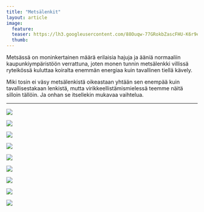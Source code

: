 ```yaml
---
title: "Metsälenkit"
layout: article
image:
  feature:
  teaser: https://lh3.googleusercontent.com/88Ouqw-77GRokbZascFHU-K6r9ezvj_DtpNzq1QyTCU=w245
  thumb:
---
```


Metsässä on moninkertainen määrä erilaisia hajuja ja ääniä normaaliin kaupunkiympäristöön verrattuna, joten monen tunnin metsälenkki villissä ryteikössä kuluttaa koiralta enemmän energiaa kuin tavallinen tiellä kävely.

Miki tosin ei väsy metsälenkistä oikeastaan yhtään sen enempää kuin tavallisestakaan lenkistä, mutta virikkeellistämismielessä teemme näitä silloin tällöin. Ja onhan se itsellekin mukavaa vaihtelua.

---

[![](https://lh3.googleusercontent.com/OTfv-FcDek8rVaJG9SigWqyWUZtcDkMg3S4zqPDWjBk=w800)](https://lh3.googleusercontent.com/OTfv-FcDek8rVaJG9SigWqyWUZtcDkMg3S4zqPDWjBk=s0)

[![](https://lh3.googleusercontent.com/F-_Lr7Qd2EPjCi9FoMzxMZxcgJi8PXas1EE4hCQCs6Y=w800)](https://lh3.googleusercontent.com/F-_Lr7Qd2EPjCi9FoMzxMZxcgJi8PXas1EE4hCQCs6Y=s0)

[![](https://lh3.googleusercontent.com/aRkABvnBt7yDPXFntM1R1v6M6W93Q7LeVovvsq4cGr0=w800)](https://lh3.googleusercontent.com/aRkABvnBt7yDPXFntM1R1v6M6W93Q7LeVovvsq4cGr0=s0)

[![](https://lh3.googleusercontent.com/V7UONFNWpA2xBtYAeMzOwWKAlyCP6tZHfeJGX5LBYaw=w800)](https://lh3.googleusercontent.com/V7UONFNWpA2xBtYAeMzOwWKAlyCP6tZHfeJGX5LBYaw=s0)

[![](https://lh3.googleusercontent.com/q5_ut8RRlums0nVtywCJ8vnwmt1CvTw3NM0QqqvZmVs=w800)](https://lh3.googleusercontent.com/q5_ut8RRlums0nVtywCJ8vnwmt1CvTw3NM0QqqvZmVs=s0)

[![](https://lh3.googleusercontent.com/B2wyPaxXeTyPnYVFmV23KHppjFWsQhLVXQNC3Pxdf5Q=w800)](https://lh3.googleusercontent.com/B2wyPaxXeTyPnYVFmV23KHppjFWsQhLVXQNC3Pxdf5Q=s0)

[![](https://lh3.googleusercontent.com/JMU23D61B6xQbiqgcEmw1Eq6xkgHwAi09cAeYqkUcC8=w800)](https://lh3.googleusercontent.com/JMU23D61B6xQbiqgcEmw1Eq6xkgHwAi09cAeYqkUcC8=s0)

[![](https://lh3.googleusercontent.com/mIS2k48RAZPYHpmuZM3KFFgi2qqNv_jCFxShl-CXCE0=w800)](https://lh3.googleusercontent.com/mIS2k48RAZPYHpmuZM3KFFgi2qqNv_jCFxShl-CXCE0=s0)

[![](https://lh3.googleusercontent.com/pzarSB39Ky7xHeRTPh7mcJ1m2PWSyJFlBJCtwfAt5M4=w800)](https://lh3.googleusercontent.com/pzarSB39Ky7xHeRTPh7mcJ1m2PWSyJFlBJCtwfAt5M4=s0)
